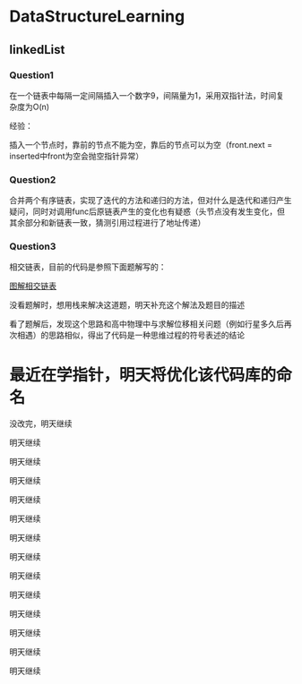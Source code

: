 # DataStructureLearning

## linkedList

### Question1

在一个链表中每隔一定间隔插入一个数字9，间隔量为1，采用双指针法，时间复杂度为O(n)

经验：

插入一个节点时，靠前的节点不能为空，靠后的节点可以为空（front.next = inserted中front为空会抛空指针异常）

### Question2

合并两个有序链表，实现了迭代的方法和递归的方法，但对什么是迭代和递归产生疑问，同时对调用func后原链表产生的变化也有疑惑（头节点没有发生变化，但其余部分和新链表一致，猜测引用过程进行了地址传递）

### Question3

相交链表，目前的代码是参照下面题解写的：

[图解相交链表](https://leetcode-cn.com/problems/intersection-of-two-linked-lists/solution/tu-jie-xiang-jiao-lian-biao-by-user7208t/)

没看题解时，想用栈来解决这道题，明天补充这个解法及题目的描述

看了题解后，发现这个思路和高中物理中与求解位移相关问题（例如行星多久后再次相遇）的思路相似，得出了代码是一种思维过程的符号表述的结论

# 最近在学指针，明天将优化该代码库的命名
没改完，明天继续

明天继续

明天继续

明天继续

明天继续

明天继续

明天继续

明天继续

明天继续

明天继续

明天继续

明天继续

明天继续

明天继续
